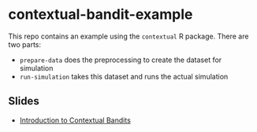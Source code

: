 # contextual-bandit-example
This repo contains an example using the `contextual` R package. There are two parts:

- `prepare-data` does the preprocessing to create the dataset for simulation
- `run-simulation` takes this dataset and runs the actual simulation

## Slides
- [Introduction to Contextual Bandits](intro-contextual-bandits.pdf)
